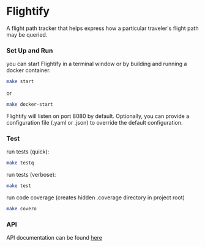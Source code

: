 # Flightify
A flight path tracker that helps express how a particular traveler's flight path may be queried.

### Set Up and Run

you can start Flightify in a terminal window or by building and running a docker container. 
```bash
make start
```
or

```bash
make docker-start
```

Flightify will listen on port 8080 by default. Optionally, you can provide a configuration file (.yaml or .json) to override the default configuration.

### Test

run tests (quick):

```bash
make testq
```

run tests (verbose):

```bash
make test
```

run code coverage (creates hidden .coverage directory in project root)

```bash
make covero
```

### API
API documentation can be found [here](./docs/markdown.md)